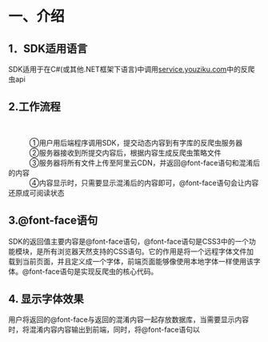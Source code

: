 # 一、介绍

## 1．SDK适用语言<br/>
SDK适用于在C#(或其他.NET框架下语言)中调用<a  target="_blank"  href="http://service.youziku.com">service.youziku.com</a>中的反爬虫api<br/>

## 2.工作流程<br/>　　
   ①用户用后端程序调用SDK，提交动态内容到有字库的反爬虫服务器<br/>
   ②服务器接收到所提交内容后，根据内容生成反爬虫策略文件<br/>
   ③服务器将所有文件上传至阿里云CDN，并返回@font-face语句和混淆后的内容<br/>
   ④内容显示时，只需要显示混淆后的内容即可，@font-face语句会让内容还原成可阅读状态<br/>

## 3.@font-face语句<br/>
SDK的返回值主要内容是@font-face语句，@font-face语句是CSS3中的一个功能模块，是所有浏览器天然支持的CSS语句。它的作用是将一个远程字体文件加载到当前页面，并且定义成一个字体，前端页面能够像使用本地字体一样使用该字体。@font-face语句是实现反爬虫的核心代码。<br/>

## 4. 显示字体效果
用户将返回的@font-face与返回的混淆内容一起存放数据库，当需要显示内容时，将混淆内容内容输出到前端，同时，将@font-face语句以<style>标签形式插入到前端代码中，混淆内容通过@font-face的字体即可还原出原始内容。

# 二、环境
1. <a href="https://github.com/youziku/youziku-plus-sdk-csharp/raw/master/sdk下载/youziku-plus-sdk-v3.5.zip">下载SDK</a>(兼容.NET Framework version 3.5及以上所有版本；) <br />
2. <a href="https://github.com/youziku/youziku-plus-sdk-csharp/raw/master/sdk下载/youziku-plus-sdk-v4.5.zip">下载SDK</a>(兼容.NET Framework version 4.5及以上所有版本；增加对异步调用[使用async和await]的支持)

# 三、引用
## 1.添加引用（Youziku.Service-Plus.SDK.dll）

# 四、Sample
## 1.初始化YouzikuServicePlusClient实例,在全局配置一遍即可
```csharp 
public static readonly IYouzikuServicePlusClient YouzikuPlusClient = new YouzikuServicePlusClient("xxxxxx");//apiKey
```
## 2.调用接口
### 2.1.处理全部文本-所有格式
同步调用
``` csharp 
          var option = new RamSortUnicodeApiOption()
            {
                //处理汉字
                RanChinese = true,
                //处理字母
                RanEnglish = true,
                //处理数字
                RanNumber = true
            };

            var respone = YouzikuPlusClient.GetFontFace(new RamUnicodeFontApiParam()
            {
                AccessKey = "xxx",
                UseRanFontFamily = true,
                Content =
                    "有字库，让中文跃上云端！",
                Option = option,
                Tag = "#yzk"
            });

```
异步调用
``` csharp 

      var option = new RamSortUnicodeApiOption()
            {
                //处理汉字
                RanChinese = true,
                //处理字母
                RanEnglish = true,
                //处理数字
                RanNumber = true
            };
     var responeAsync = await YouzikuPlusClient.GetFontFaceAsync(new RamUnicodeFontApiParam
            {
                AccessKey = "xxx",
                UseRanFontFamily = true,
                Content =
                    "有字库，让中文跃上云端！",
                Option = option,
                Tag = "#yzk"
            });

```
### 2.2.处理全部文本-WOFF

同步调用
``` csharp 
          var option = new RamSortUnicodeApiOption()
            {
                //处理汉字
                RanChinese = true,
                //处理字母
                RanEnglish = true,
                //处理数字
                RanNumber = true
            };

            var respone = YouzikuPlusClient.GetWoffFontFace(new RamUnicodeFontApiParam()
            {
                AccessKey = "xxx",
                UseRanFontFamily = true,
                Content =
                    "有字库，让中文跃上云端！",
                Option = option,
                Tag = "#yzk"
            });

```
异步调用
``` csharp 

      var option = new RamSortUnicodeApiOption()
            {
                //处理汉字
                RanChinese = true,
                //处理字母
                RanEnglish = true,
                //处理数字
                RanNumber = true
            };
     var responeAsync = await YouzikuPlusClient.GetWoffFontFaceAsync(new RamUnicodeFontApiParam
            {
                AccessKey = "xxx",
                UseRanFontFamily = true,
                Content =
                    "有字库，让中文跃上云端！",
                Option = option,
                Tag = "#yzk"
            });

```

### 2.3.处理指定文本-所有格式
同步调用
``` csharp

          var option = new RamSortUnicodeApiOption()
            {
                //处理汉字
                RanChinese = true,
                //处理字母
                RanEnglish = true,
                //处理数字
                RanNumber = true
            };

            var respone = YouzikuPlusClient.GetScopeFontFace(new RamUnicodeScopeFontApiParam()
            {
                AccessKey = "xxx",
                UseRanFontFamily = true,
                Content =
                    "有字库，让中文跃上云端！",
                Option = option,
                Text = "有字库",
                Tag = "#yzk"
            });

```
异步调用
``` csharp
          var option = new RamSortUnicodeApiOption()
            {
                //处理汉字
                RanChinese = true,
                //处理字母
                RanEnglish = true,
                //处理数字
                RanNumber = true
            };
           var responeAsync= await YouzikuPlusClient.GetScopeFontFaceAsync(new RamUnicodeScopeFontApiParam()
            {
                AccessKey = "xxx",
                UseRanFontFamily = true,
                Content =
                    "有字库，让中文跃上云端！",
                Option = option,
                Text = "有字库",
                Tag = "#yzk"
            });
            
```

### 2.4.处理指定文本-WOFF
同步调用
``` csharp

          var option = new RamSortUnicodeApiOption()
            {
                //处理汉字
                RanChinese = true,
                //处理字母
                RanEnglish = true,
                //处理数字
                RanNumber = true
            };

            var respone = YouzikuPlusClient.GetScopeWoffFontFace(new RamUnicodeScopeFontApiParam()
            {
                AccessKey = "xxx",
                UseRanFontFamily = true,
                Content =
                    "有字库，让中文跃上云端！",
                Option = option,
                Text = "有字库",
                Tag = "#yzk"
            });

```
异步调用
``` csharp
          var option = new RamSortUnicodeApiOption()
            {
                //处理汉字
                RanChinese = true,
                //处理字母
                RanEnglish = true,
                //处理数字
                RanNumber = true
            };
           var responeAsync= await YouzikuPlusClient.GetScopeWoffFontFaceAsync(new RamUnicodeScopeFontApiParam()
            {
                AccessKey = "xxx",
                UseRanFontFamily = true,
                Content =
                    "有字库，让中文跃上云端！",
                Option = option,
                Text = "有字库",
                Tag = "#yzk"
            });
            
```
